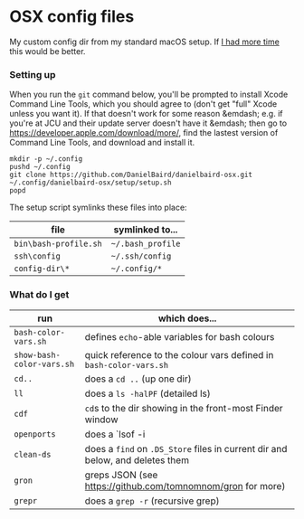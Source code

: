 

# OSX config files

My custom config dir from my standard macOS setup.  If [I had more
 time](http://quoteinvestigator.com/2012/04/28/shorter-letter/) this would be better.


### Setting up

When you run the `git` command below, you'll be prompted to install Xcode Command 
Line Tools, which you should agree to (don't get "full" Xcode unless you want it).
If that doesn't work for some reason &emdash; e.g. if you're at JCU and their update
server doesn't have it &emdash; then go to https://developer.apple.com/download/more/, 
find the lastest version of Command Line Tools, and download and install it.

```
mkdir -p ~/.config
pushd ~/.config
git clone https://github.com/DanielBaird/danielbaird-osx.git
~/.config/danielbaird-osx/setup/setup.sh
popd
```

The setup script symlinks these files into place:

| file                    | symlinked to...
|-------------------------|-----------------
| `bin\bash-profile.sh`   | `~/.bash_profile`
| `ssh\config`            | `~/.ssh/config`
| `config-dir\*`          | `~/.config/*`


### What do I get

| run | which does... |
|-----|---------------|
| `bash-color-vars.sh` | defines `echo`-able variables for bash colours
| `show-bash-color-vars.sh` | quick reference to the colour vars defined in `bash-color-vars.sh`
| `cd..`      | does a `cd ..` (up one dir)
| `ll`        | does a `ls -halPF` (detailed ls)
| `cdf`       | `cd`s to the dir showing in the front-most Finder window
| `openports` | does a `lsof -i | grep LISTEN` (showing open ports)
| `clean-ds`  | does a `find` on `.DS_Store` files in current dir and below, and deletes them
| `gron`      | greps JSON (see https://github.com/tomnomnom/gron for more)
| `grepr`     | does a `grep -r` (recursive grep)
